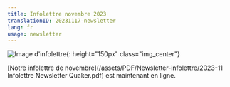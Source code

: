 ```yaml
---
title: Infolettre novembre 2023
translationID: 20231117-newsletter
lang: fr
usage: newsletter
---
```

![Image d'infolettre](/assets/images/email-icon.avif){: height="150px" class="img_center"}

[Notre infolettre de novembre](/assets/PDF/Newsletter-infolettre/2023-11 Infolettre Newsletter Quaker.pdf) est maintenant en ligne.
